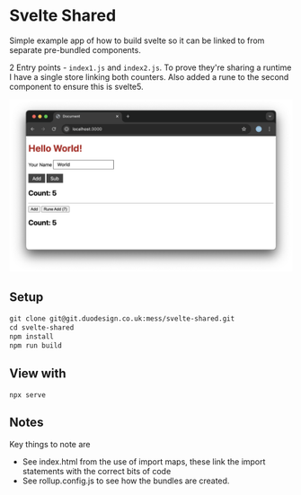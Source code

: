 # Svelte Shared

Simple example app of how to build svelte so it can be linked to from separate pre-bundled components.

2 Entry points - `index1.js` and `index2.js`. To prove they're sharing a runtime I have a single store linking both counters. Also added a rune to the second component to ensure this is svelte5. 

![](screen-grab.png)


## Setup

```
git clone git@git.duodesign.co.uk:mess/svelte-shared.git
cd svelte-shared
npm install
npm run build
```

## View with

```
npx serve
```

## Notes

Key things to note are

* See index.html from the use of import maps, these link the import statements with the correct bits of code
* See rollup.config.js to see how the bundles are created.